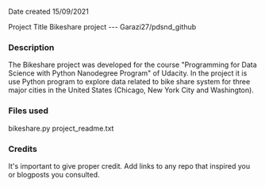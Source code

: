 Date created
15/09/2021

Project Title
Bikeshare project --- Garazi27/pdsnd_github

### Description
The Bikeshare project was developed for the course "Programming for Data Science with Python Nanodegree Program" of Udacity. In the project it is use Python program to explore data related to bike share system for three major cities in the United States (Chicago, New York City and Washington).

### Files used
bikeshare.py
project_readme.txt

### Credits
It's important to give proper credit. Add links to any repo that inspired you or blogposts you consulted.

